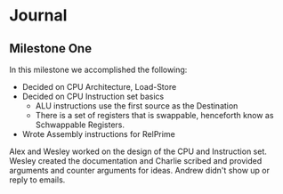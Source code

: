 Journal
=======

Milestone One
-------------

In this milestone we accomplished the following:

*	Decided on CPU Architecture, Load-Store
*	Decided on CPU Instruction set basics
	+	ALU instructions use the first source as the Destination
	+	There is a set of registers that is swappable, henceforth know as Schwappable Registers.
*	Wrote Assembly instructions for RelPrime

Alex and Wesley worked on the design of the CPU and Instruction set. Wesley created 
the documentation and Charlie scribed and provided arguments and counter arguments for 
ideas.  Andrew didn't show up or reply to emails.
